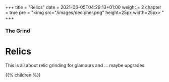 +++
title = "Relics"
date = 2021-06-05T04:29:13+01:00
weight = 2
chapter = true
pre = "<img src=\"/images/decipher.png\" height=25px width=25px> "
+++
<script src="https://img.finalfantasyxiv.com/lds/pc/global/js/eorzeadb/loader.js?v2"></script>
### The Grind

# Relics

This is all about relic grinding for glamours and ... maybe upgrades.

{{% children %}}